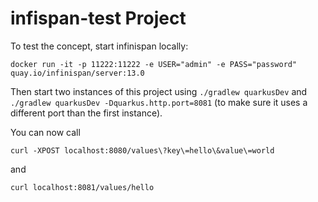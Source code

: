 # infispan-test Project

To test the concept, start infinispan locally:
```
docker run -it -p 11222:11222 -e USER="admin" -e PASS="password" quay.io/infinispan/server:13.0
```

Then start two instances of this project using `./gradlew quarkusDev` and `./gradlew quarkusDev -Dquarkus.http.port=8081` (to make sure it uses a different port than the first instance).

You can now call
```
curl -XPOST localhost:8080/values\?key\=hello\&value\=world
```
and 
```
curl localhost:8081/values/hello
```
